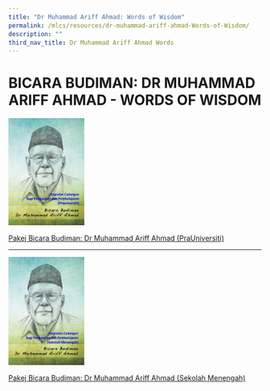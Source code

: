 ```yaml
---
title: "Dr Muhammad Ariff Ahmad: Words of Wisdom"
permalink: /mlcs/resources/dr-muhammad-ariff-ahmad-Words-of-Wisdom/
description: ""
third_nav_title: Dr Muhammad Ariff Ahmad Words
---
```

BICARA BUDIMAN: DR MUHAMMAD ARIFF AHMAD - WORDS OF WISDOM
=========================================================

 <img src="/images/001%20-%20pra%20u%20-%20bicara%20budiman%20-%20dr%20md%20arif%20ahmad.jpg" style="width:30%">
			
[Pakej Bicara Budiman: Dr Muhammad Ariff Ahmad (PraUniversiti)](/files/pakej-bicara-budiman-dr-muhmmad-ariff-ahmad-(prauniversiti).pdf)
<hr>
<p></p>
	<img src="/images/001%20-%20sec%20-%20bicara%20budiman%20-%20dr%20md%20arif%20ahmad.jpg" style="width:30%">

[Pakej Bicara Budiman: Dr Muhammad Ariff Ahmad (Sekolah Menengah)](/files/sekolah-menengah.pdf)